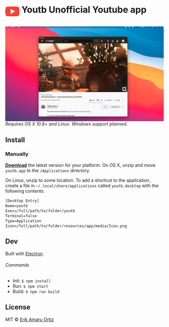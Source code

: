 # <img src="media/icon.png" width="45" align="left">&nbsp;Youtb Unofficial Youtube app

<br>
<div align="center">
<a href="https://github.com/sindresorhus/caprine/releases/latest">
<img src="media/screenshot.png" align="left">
</a>
</div>
<br>
<br>

---
*Requires OS X 10.8+ and Linux. Windows support planned.*

## Install

### Manually

[**Download**](https://github.com/eriknyk/youtb/releases/latest) the latest version for your platform. On OS X, unzip and move `youtb.app` to the `/Applications` directory.

On Linux, unzip to some location. To add a shortcut to the application, create a file in ``~/.local/share/applications`` called ``youtb.desktop`` with the following contents:

```
[Desktop Entry]
Name=youtb
Exec=/full/path/to/folder/youtb
Terminal=false
Type=Application
Icon=/full/path/to/folder/resources/app/media/Icon.png

```

## Dev

Built with [Electron](http://electron.atom.io).

###### Commands

- Init: `$ npm install`
- Run: `$ npm start`
- Build: `$ npm run build`


## License

MIT © [Erik Amaru Ortiz](http://github.com/eriknyk)
